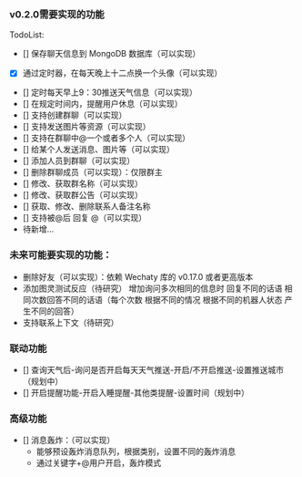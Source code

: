 ### v0.2.0需要实现的功能

TodoList:

- [] 保存聊天信息到 MongoDB 数据库（可以实现）
- [x] 通过定时器，在每天晚上十二点换一个头像（可以实现）
- [] 定时每天早上9：30推送天气信息（可以实现）
- [] 在规定时间内，提醒用户休息（可以实现）
- [] 支持创建群聊（可以实现）
- [] 支持发送图片等资源（可以实现）
- [] 支持在群聊中@一个或者多个人（可以实现）
- [] 给某个人发送消息、图片等（可以实现）
- [] 添加人员到群聊（可以实现）
- [] 删除群聊成员（可以实现）：仅限群主
- [] 修改、获取群名称（可以实现）
- [] 修改、获取群公告（可以实现）
- [] 获取、修改、删除联系人备注名称
- [] 支持被@后 回复 @（可以实现）
- 待新增...

### 未来可能要实现的功能：

- 删除好友（可以实现）：依赖 Wechaty 库的 v0.17.0 或者更高版本
- 添加图灵测试反应（待研究）
    增加询问多次相同的信息时 回复不同的话语
    相同次数回答不同的话语（每个次数 根据不同的情况 根据不同的机器人状态 产生不同的回答）
- 支持联系上下文（待研究）


### 联动功能

- [] 查询天气后-询问是否开启每天天气推送-开启/不开启推送-设置推送城市（规划中）
- [] 开启提醒功能-开启入睡提醒-其他类提醒-设置时间（规划中）


### 高级功能

- [] 消息轰炸：（可以实现）
    - 能够预设轰炸消息队列，根据类别，设置不同的轰炸消息
    - 通过关键字+@用户开启，轰炸模式
